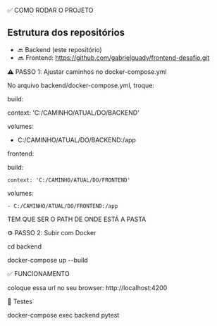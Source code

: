 ✅ COMO RODAR O PROJETO

## Estrutura dos repositórios
- 🔙 Backend (este repositório)
- 🔜 Frontend: https://github.com/gabrielguady/frontend-desafio.git

⚠️ PASSO 1: Ajustar caminhos no docker-compose.yml

No arquivo backend/docker-compose.yml, troque:

build:

  context: 'C:/CAMINHO/ATUAL/DO/BACKEND'
  
volumes:

  - C:/CAMINHO/ATUAL/DO/BACKEND:/app

frontend:

  build:
  
    context: 'C:/CAMINHO/ATUAL/DO/FRONTEND'
    
  volumes:
  
    - C:/CAMINHO/ATUAL/DO/FRONTEND:/app


TEM QUE SER O PATH DE ONDE ESTÁ A PASTA


⚙️ PASSO 2: Subir com Docker

cd backend

docker-compose up --build



✅ FUNCIONAMENTO

 coloque essa url no seu browser: http://localhost:4200

 🧪 Testes
 
 docker-compose exec backend pytest
